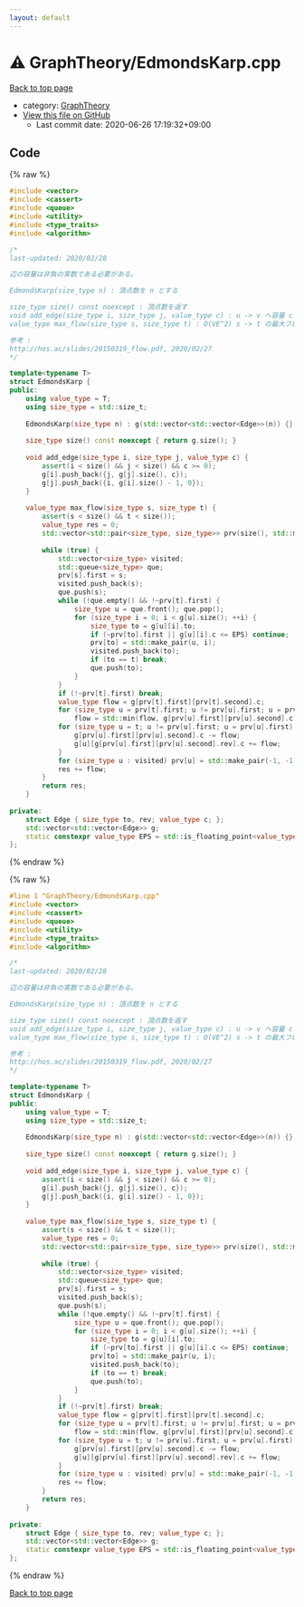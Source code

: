 ```yaml
---
layout: default
---
```


<!-- mathjax config similar to math.stackexchange -->
<script type="text/javascript" async
  src="https://cdnjs.cloudflare.com/ajax/libs/mathjax/2.7.5/MathJax.js?config=TeX-MML-AM_CHTML">
</script>
<script type="text/x-mathjax-config">
  MathJax.Hub.Config({
    TeX: { equationNumbers: { autoNumber: "AMS" }},
    tex2jax: {
      inlineMath: [ ['$','$'] ],
      processEscapes: true
    },
    "HTML-CSS": { matchFontHeight: false },
    displayAlign: "left",
    displayIndent: "2em"
  });
</script>

<script type="text/javascript" src="https://cdnjs.cloudflare.com/ajax/libs/jquery/3.4.1/jquery.min.js"></script>
<script src="https://cdn.jsdelivr.net/npm/jquery-balloon-js@1.1.2/jquery.balloon.min.js" integrity="sha256-ZEYs9VrgAeNuPvs15E39OsyOJaIkXEEt10fzxJ20+2I=" crossorigin="anonymous"></script>
<script type="text/javascript" src="../../assets/js/copy-button.js"></script>
<link rel="stylesheet" href="../../assets/css/copy-button.css" />


# :warning: GraphTheory/EdmondsKarp.cpp

<a href="../../index.html">Back to top page</a>

* category: <a href="../../index.html#f381732df2a59e8e35d7811ba3c2868c">GraphTheory</a>
* <a href="{{ site.github.repository_url }}/blob/master/GraphTheory/EdmondsKarp.cpp">View this file on GitHub</a>
    - Last commit date: 2020-06-26 17:19:32+09:00




## Code

<a id="unbundled"></a>
{% raw %}
```cpp
#include <vector>
#include <cassert>
#include <queue>
#include <utility>
#include <type_traits>
#include <algorithm>

/*
last-updated: 2020/02/28

辺の容量は非負の実数である必要がある。

EdmondsKarp(size_type n) : 頂点数を n とする

size_type size() const noexcept : 頂点数を返す
void add_edge(size_type i, size_type j, value_type c) : u -> v へ容量 c の辺を張る
value_type max_flow(size_type s, size_type t) : O(VE^2) s -> t の最大フローを返す

参考 :
http://hos.ac/slides/20150319_flow.pdf, 2020/02/27
*/

template<typename T>
struct EdmondsKarp {
public:
	using value_type = T;
	using size_type = std::size_t;
	
	EdmondsKarp(size_type n) : g(std::vector<std::vector<Edge>>(n)) {}
	
	size_type size() const noexcept { return g.size(); }
	
	void add_edge(size_type i, size_type j, value_type c) {
		assert(i < size() && j < size() && c >= 0);
		g[i].push_back({j, g[j].size(), c});
		g[j].push_back({i, g[i].size() - 1, 0});
	}
	
	value_type max_flow(size_type s, size_type t) {
		assert(s < size() && t < size());
		value_type res = 0;
		std::vector<std::pair<size_type, size_type>> prv(size(), std::make_pair(-1, -1));
		
		while (true) {
			std::vector<size_type> visited;
			std::queue<size_type> que;
			prv[s].first = s;
			visited.push_back(s);
			que.push(s);
			while (!que.empty() && !~prv[t].first) {
				size_type u = que.front(); que.pop();
				for (size_type i = 0; i < g[u].size(); ++i) {
					size_type to = g[u][i].to;
					if (~prv[to].first || g[u][i].c <= EPS) continue;
					prv[to] = std::make_pair(u, i);
					visited.push_back(to);
					if (to == t) break;
					que.push(to);
				}
			}
			if (!~prv[t].first) break;
			value_type flow = g[prv[t].first][prv[t].second].c;
			for (size_type u = prv[t].first; u != prv[u].first; u = prv[u].first)
				flow = std::min(flow, g[prv[u].first][prv[u].second].c);
			for (size_type u = t; u != prv[u].first; u = prv[u].first) {
				g[prv[u].first][prv[u].second].c -= flow;
				g[u][g[prv[u].first][prv[u].second].rev].c += flow;
			}
			for (size_type u : visited) prv[u] = std::make_pair(-1, -1);
			res += flow;
		}
		return res;
	}
	
private:
	struct Edge { size_type to, rev; value_type c; };
	std::vector<std::vector<Edge>> g;
	static constexpr value_type EPS = std::is_floating_point<value_type>() ? 1e-6 : 0;
};

```
{% endraw %}

<a id="bundled"></a>
{% raw %}
```cpp
#line 1 "GraphTheory/EdmondsKarp.cpp"
#include <vector>
#include <cassert>
#include <queue>
#include <utility>
#include <type_traits>
#include <algorithm>

/*
last-updated: 2020/02/28

辺の容量は非負の実数である必要がある。

EdmondsKarp(size_type n) : 頂点数を n とする

size_type size() const noexcept : 頂点数を返す
void add_edge(size_type i, size_type j, value_type c) : u -> v へ容量 c の辺を張る
value_type max_flow(size_type s, size_type t) : O(VE^2) s -> t の最大フローを返す

参考 :
http://hos.ac/slides/20150319_flow.pdf, 2020/02/27
*/

template<typename T>
struct EdmondsKarp {
public:
	using value_type = T;
	using size_type = std::size_t;
	
	EdmondsKarp(size_type n) : g(std::vector<std::vector<Edge>>(n)) {}
	
	size_type size() const noexcept { return g.size(); }
	
	void add_edge(size_type i, size_type j, value_type c) {
		assert(i < size() && j < size() && c >= 0);
		g[i].push_back({j, g[j].size(), c});
		g[j].push_back({i, g[i].size() - 1, 0});
	}
	
	value_type max_flow(size_type s, size_type t) {
		assert(s < size() && t < size());
		value_type res = 0;
		std::vector<std::pair<size_type, size_type>> prv(size(), std::make_pair(-1, -1));
		
		while (true) {
			std::vector<size_type> visited;
			std::queue<size_type> que;
			prv[s].first = s;
			visited.push_back(s);
			que.push(s);
			while (!que.empty() && !~prv[t].first) {
				size_type u = que.front(); que.pop();
				for (size_type i = 0; i < g[u].size(); ++i) {
					size_type to = g[u][i].to;
					if (~prv[to].first || g[u][i].c <= EPS) continue;
					prv[to] = std::make_pair(u, i);
					visited.push_back(to);
					if (to == t) break;
					que.push(to);
				}
			}
			if (!~prv[t].first) break;
			value_type flow = g[prv[t].first][prv[t].second].c;
			for (size_type u = prv[t].first; u != prv[u].first; u = prv[u].first)
				flow = std::min(flow, g[prv[u].first][prv[u].second].c);
			for (size_type u = t; u != prv[u].first; u = prv[u].first) {
				g[prv[u].first][prv[u].second].c -= flow;
				g[u][g[prv[u].first][prv[u].second].rev].c += flow;
			}
			for (size_type u : visited) prv[u] = std::make_pair(-1, -1);
			res += flow;
		}
		return res;
	}
	
private:
	struct Edge { size_type to, rev; value_type c; };
	std::vector<std::vector<Edge>> g;
	static constexpr value_type EPS = std::is_floating_point<value_type>() ? 1e-6 : 0;
};

```
{% endraw %}

<a href="../../index.html">Back to top page</a>

